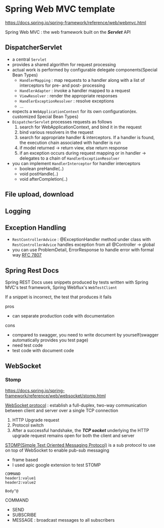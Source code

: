 # Spring Web MVC template

https://docs.spring.io/spring-framework/reference/web/webmvc.html

Spring Web MVC : the web framework built on the ***Servlet*** API

## DispatcherServlet
- a central `Servlet`
- provides a shared algorithm for request processing
- actual work is performed by configurable delegate components(Special Bean Types)
  - `HandlerMapping` : map requests to a handler along with a list of interceptors for pre- and post- processing
  - `HandlerAdapter` : invoke a handler mapped to a request
  - `ViewResolver` : render the appropriate responses
  - `HandlerExceptionResolver` : resolve exceptions
  - ...
- expects a `WebApplicationContext` for its own configuration(ex. customized Special Bean Types)
- `DispatcherServlet` processes requests as follows
  1. search for WebApplicationContext, and bind it in the request
  2. bind various resolvers in the request
  3. search for appropriate handler & interceptors. If a handler is found, the execution chain associated with handler is run
  4. if model returned -> return view, else return response
  5. if an exception occurs during request mapping or in handler -> delegates to a chain of `HandlerExceptionResolver`
- you can implement `HandlerInterceptor` for handler interceptors
  - boolean preHandle(..)
  - void postHandle(..)
  - void afterCompletion(..)

## File upload, download

## Logging

## Exception Handling
- `RestControllerAdvice` : @ExceptionHandler method under class with `RestControllerAdvice` handles exception from all @Controller -> global
- you can use ProblemDetail, ErrorResponse to handle error with formal way  [RFC 7807](https://www.rfc-editor.org/rfc/rfc7807.html)

## Spring Rest Docs
Spring REST Docs uses snippets produced by tests written with Spring MVC's test framework, Spring Webflux's `WebTestClient`

If a snippet is incorrect, the test that produces it fails

pros
- can separate production code with documentation

cons
- compared to swagger, you need to write document by yourself(swagger automatically provides you test page)
- need test code
- test code with document code

## WebSocket
### Stomp
https://docs.spring.io/spring-framework/reference/web/websocket/stomp.html

[WebSocket protocol](https://datatracker.ietf.org/doc/html/rfc6455) : establish a full-duplex, two-way communication between client and server over a single TCP connection

1. HTTP Upgrade request
2. Protocol switch
3. After a successful handshake, the ***TCP socket*** underlying the HTTP upgrade request remains open for both the client and server

[STOMP(Simple Text Oriented Messaging Protocol)](https://stomp.github.io/stomp-specification-1.2.html) is a sub protocol to use on top of WebSocket to enable pub-sub messaging
- frame based
- I used apic google extension to test STOMP
```text
COMMAND
header1:value1
header2:value2

Body^@
```

COMMAND
- SEND
- SUBSCRIBE
- MESSAGE : broadcast messages to all subscribers